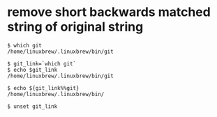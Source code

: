 # remove short backwards matched string of original string
```
$ which git
/home/linuxbrew/.linuxbrew/bin/git

$ git_link=`which git`
$ echo $git_link
/home/linuxbrew/.linuxbrew/bin/git

$ echo ${git_link%%git}
/home/linuxbrew/.linuxbrew/bin/

$ unset git_link
```

